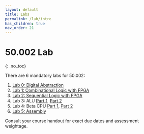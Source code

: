 ```yaml
---
layout: default
title: Labs
permalink: /lab/intro
has_children: true
nav_order: 21
---
```


# 50.002 Lab
{: .no_toc}

There are 6 mandatory labs for 50.002:
1. [Lab 0: Digital Abstraction](tbc)
2. [Lab 1: Combinational Logic with FPGA](tbc)
3. [Lab 2: Sequential Logic with FPGA](tbc)
4. Lab 3: ALU [Part 1](https://natalieagus.github.io/50002/lab/lab3-part1), [Part 2](https://natalieagus.github.io/50002/lab/lab3-part2)
5. Lab 4: Beta CPU [Part 1](https://natalieagus.github.io/50002/lab/lab4-part1), [Part 2](https://natalieagus.github.io/50002/lab/lab4-part2)
6. [Lab 5: Assembly](https://natalieagus.github.io/50002/lab/lab5)

Consult your course handout for exact due dates and assessment weightage. 